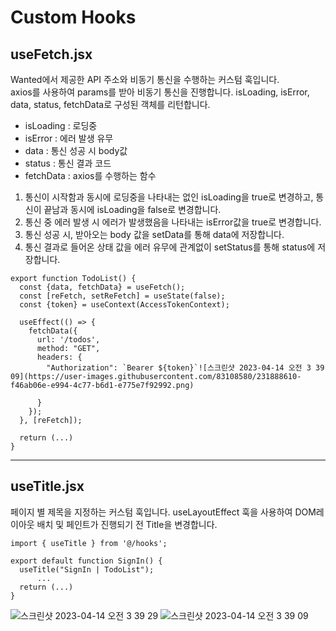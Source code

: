 # Custom Hooks

## useFetch.jsx

Wanted에서 제공한 API 주소와 비동기 통신을 수행하는 커스텀 훅입니다.  
axios를 사용하여 params를 받아 비동기 통신을 진행합니다.
isLoading, isError, data, status, fetchData로 구성된 객체를 리턴합니다.

- isLoading : 로딩중
- isError : 에러 발생 유무
- data : 통신 성공 시 body값
- status : 통신 결과 코드
- fetchData : axios를 수행하는 함수

1. 통신이 시작함과 동시에 로딩중을 나타내는 없인 isLoading을 true로 변경하고, 통신이 끝남과 동시에 isLoading을 false로 변경합니다.
2. 통신 중 에러 발생 시 에러가 발생했음을 나타내는 isError값을 true로 변경합니다.
3. 통신 성공 시, 받아오는 body 값을 setData를 통해 data에 저장합니다.
4. 통신 결과로 들어온 상태 값을 에러 유무에 관계없이 setStatus를 통해 status에 저장합니다.

```JSX
export function TodoList() {
  const {data, fetchData} = useFetch();
  const [reFetch, setReFetch] = useState(false);
  const {token} = useContext(AccessTokenContext);

  useEffect(() => {
    fetchData({
      url: '/todos',
      method: "GET",
      headers: {
        "Authorization": `Bearer ${token}`![스크린샷 2023-04-14 오전 3 39 09](https://user-images.githubusercontent.com/83108580/231888610-f46ab06e-e994-4c77-b6d1-e775e7f92992.png)

      }
    });
  }, [reFetch]);

  return (...)
}
```

---

## useTitle.jsx

페이지 별 제목을 지정하는 커스텀 훅입니다.
useLayoutEffect 훅을 사용하여 DOM레이아웃 배치 및 페인트가 진행되기 전 Title을 변경합니다.

```JSX
import { useTitle } from '@/hooks';

export default function SignIn() {
  useTitle("SignIn | TodoList");
      ...
  return (...)
}
```

![스크린샷 2023-04-14 오전 3 39 29](https://user-images.githubusercontent.com/83108580/231888068-8b73f661-b760-481e-9e15-ef0b1d3b7808.png) ![스크린샷 2023-04-14 오전 3 39 09](https://user-images.githubusercontent.com/83108580/231888773-b4f9acf9-ff1d-43c3-95f3-1df77fe23453.png)
